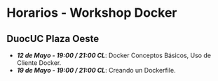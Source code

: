 Horarios - Workshop Docker
==========================

DuocUC Plaza Oeste
------------------

 - ***12 de Mayo - 19:00 / 21:00 CL***: Docker Conceptos Básicos, Uso de Cliente Docker.
 - ***19 de Mayo - 19:00 / 21:00 CL***: Creando un Dockerfile.
